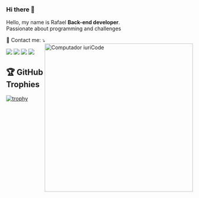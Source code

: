 ### Hi there 👋

<p align="left"> 
 Hello, my name is Rafael <strong> Back-end developer</strong>.<br>
 Passionate about programming and challenges
</p>
💌 Contact me: ⤵️
<img src="https://raw.githubusercontent.com/MicaelliMedeiros/micaellimedeiros/master/image/computer-illustration.png" min-width="400px" max-width="400px" width="400px" align="right" alt="Computador iuriCode">

<p align="left">
  <a href="rafaelconcept@hotmail.com" alt="Hotmail">
  <img src="https://img.shields.io/badge/-Hotmail-blue?style=flat-square&labelColor=blue&logo=hotmail&logoColor=white&link=rafaelconcept@hotmail.com" /></a>

  <a href="https://www.linkedin.com/in/rafaelconcept/" alt="Linkedin">
  <img src="https://img.shields.io/badge/-Linkedin-0e76a8?style=flat-square&logo=Linkedin&logoColor=white&link=https://www.linkedin.com/in/rafaelconcept/" /></a>

  <a href="https://t.me/rafaelconcept" alt="Telegram">
  <img src="https://img.shields.io/badge/-Telegram-blue?style=flat-square&labelColor=blue&logo=telegram&logoColor=white&link=https://t.me/rafaelconcept"/></a>

  <a href="https://discord.gg/29Qz2DGZZ7" alt="Discord">
  <img src="https://img.shields.io/badge/-Discord-223192?style=flat-square&labelColor=223192&logo=discord&logoColor=white&link=https://discord.gg/29Qz2DGZZ7"/></a>
</p>  

## 🏆 GitHub Trophies

[![trophy](https://github-profile-trophy.vercel.app/?username=rafaelconcept&rank=A,AA,AAA,S&no-bg=true&column=7)](https://github.com/ryo-ma/github-profile-trophy)
<!--
**rafaelconcept/rafaelconcept** is a ✨ _special_ ✨ repository because its `README.md` (this file) appears on your GitHub profile.

Here are some ideas to get you started:

- 🔭 I’m currently working on ...
- 🌱 I’m currently learning ...
- 👯 I’m looking to collaborate on ...
- 🤔 I’m looking for help with ...
- 💬 Ask me about ...
- 📫 How to reach me: ...
- 😄 Pronouns: ...
- ⚡ Fun fact: ...
-->
